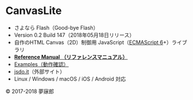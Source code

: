 # CanvasLite

* さよなら Flash（​Good-bye Flash）
* Version 0.2 Build 147（2018年05月18日リリース）
* 自作のHTML Canvas（2D）制御用 JavaScript（[ECMAScript 6](https://github.com/mubirou/HelloWorld/blob/master/languages/ECMAScript6/ECMAScript6_reference.md)+）ライブラリ
* [**Reference Manual （リファレンスマニュアル）**](https://github.com/mubirou/CanvasLite/blob/master/doc/reference.md)
* [Examples（動作確認）](https://github.com/mubirou/CanvasLite/tree/master/examples)
* [jsdo.it](http://jsdo.it/mubirou/codes)（外部サイト）
* Linux / Windows / macOS / iOS / Android 対応

© 2017-2018 夢寐郎